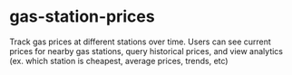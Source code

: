 # gas-station-prices

Track gas prices at different stations over time. 
Users can see current prices for nearby gas stations, query historical prices, and view analytics (ex. which station is cheapest, average prices, trends, etc)


